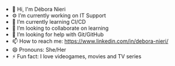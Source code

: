 - 👋 Hi, I'm Débora Nieri
- ⚙️ I’m currently working on IT Support
- 🌱 I’m currently learning CI/CD
- 🔭 I’m looking to collaborate on learning
- 🤔 I’m looking for help with Git/GitHub
- 📫 How to reach me: https://www.linkedin.com/in/debora-nieri/
- 😄 Pronouns: She/Her
- ⚡ Fun fact: I love videogames, movies and TV series

